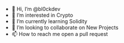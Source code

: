 - 👋 Hi, I’m @bl0ckdev
- 👀 I’m interested in Crypto
- 🌱 I’m currently learning Solidity
- 💞️ I’m looking to collaborate on New Projects
- 📫 How to reach me open a pull request

<!---
bl0ckdev/bl0ckdev is a ✨ special ✨ repository because its `README.md` (this file) appears on your GitHub profile.
You can click the Preview link to take a look at your changes.
--->

